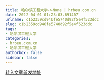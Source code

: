 ```yaml
---
title: 哈尔滨工程大学->None | hrbeu.com.cn
date: 2022-04-01 01:23:03.691407
urlname: c1b2359cd946fe5740d92f5e4f523ddc
slug: c1b2359cd946fe5740d92f5e4f523ddc
tags: 
- 哈尔滨工程大学
categories:
- hrbeu.com.cn
- 哈尔滨工程大学
authorbox: false
sidebar: false
---
```





[转入文章首发地址](http://news.hrbeu.edu.cn/zt/yqlfdt.htm)